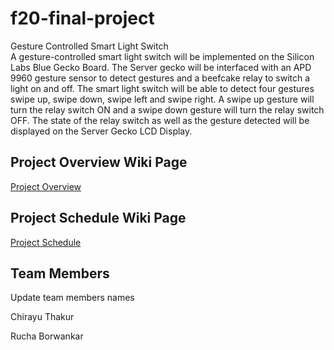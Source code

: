 # f20-final-project
Gesture Controlled Smart Light Switch  
A gesture-controlled smart light switch will be implemented on the Silicon Labs Blue Gecko Board. The Server gecko will be interfaced with an APD 9960 gesture sensor to detect gestures and a beefcake relay to switch a light on and off. The smart light switch will be able to detect four gestures swipe up, swipe down, swipe left and swipe right. A swipe up gesture will turn the relay switch ON and a swipe down gesture will turn the relay switch OFF. The state of the relay switch as well as the gesture detected will be displayed on the Server Gecko LCD Display.

## Project Overview Wiki Page
[Project Overview](https://github.com/CU-ECEN-5823/ecen5823-courseproject-chth2844/wiki/Project-Overview)


## Project Schedule Wiki Page
[Project Schedule](https://github.com/CU-ECEN-5823/ecen5823-courseproject-chth2844/wiki/Project-Schedule)

## Team Members
Update team members names

Chirayu Thakur

Rucha Borwankar


